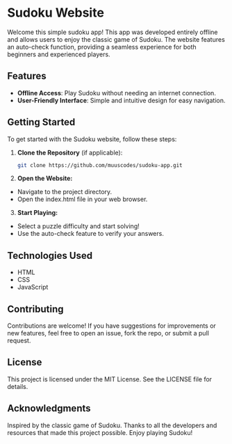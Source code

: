 # Sudoku Website

Welcome this simple sudoku app! This app was developed entirely offline and allows users to enjoy the classic game of Sudoku. The website features an auto-check function, providing a seamless experience for both beginners and experienced players.

## Features

- **Offline Access**: Play Sudoku without needing an internet connection.
- **User-Friendly Interface**: Simple and intuitive design for easy navigation.

## Getting Started

To get started with the Sudoku website, follow these steps:

1. **Clone the Repository** (if applicable):

   ```bash
   git clone https://github.com/muuscodes/sudoku-app.git

   ```

2. **Open the Website:**

- Navigate to the project directory.
- Open the index.html file in your web browser.

3. **Start Playing:**

- Select a puzzle difficulty and start solving!
- Use the auto-check feature to verify your answers.

## Technologies Used

- HTML
- CSS
- JavaScript

## Contributing

Contributions are welcome! If you have suggestions for improvements or new features, feel free to open an issue, fork the repo, or submit a pull request.

## License

This project is licensed under the MIT License. See the LICENSE file for details.

## Acknowledgments

Inspired by the classic game of Sudoku.
Thanks to all the developers and resources that made this project possible.
Enjoy playing Sudoku!
